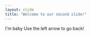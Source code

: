 ```yaml
---
layout: slide
title: "Welcome to our second slide!"
---
```

I'm baby
Use the left arrow to go back!
